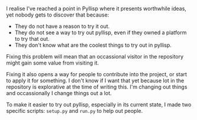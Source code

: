 I realise I've reached a point in Pyllisp where it presents worthwhile ideas, yet nobody gets to discover that because:

 * They do not have a reason to try it out.
 * They do not see a way to try out pyllisp, even if they owned a platform to try that out.
 * They don't know what are the coolest things to try out in pyllisp.


Fixing this problem will mean that an occassional visitor in the repository might gain some value from visiting it.

Fixing it also opens a way for people to contribute into the project, or start to apply it for something. I don't know if I want that yet because lot in the repository is explorative at the time of writing this. I'm changing out things and occassionally I change things out a lot.

To make it easier to try out pyllisp, especially in its current state, I made two specific scripts: `setup.py` and `run.py` to help out people.
